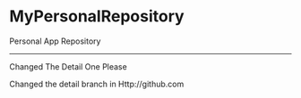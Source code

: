 # MyPersonalRepository
Personal App Repository

*************
Changed The Detail One Please

Changed the detail branch in Http://github.com
